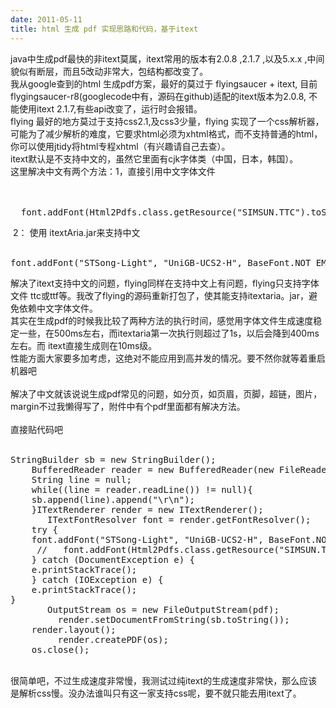 ```yaml
---
date: 2011-05-11
title: html 生成 pdf 实现思路和代码，基于itext
---
```



<p><span class="Apple-style-span" style="border-collapse: separate; font-style: normal; font-variant: normal; font-weight: normal; letter-spacing: normal; line-height: normal; text-indent: 0px; white-space: normal; font-family: Simsun; color: #000000; font-size: medium;"><span class="Apple-style-span" style="font-size: 12px; font-family: Verdana,Arial,Helvetica,sans-serif;"> <p style="margin: 0px;">java中生成pdf最快的非itext莫属，itext常用的版本有2.0.8 ,2.1.7 ,以及5.x.x ,中间貌似有断层，而且5改动非常大，包结构都改变了。</p> <p style="margin: 0px;">我从google查到的html 生成pdf方案，最好的莫过于 flyingsaucer + itext, 目前flygingsaucer-r8(googlecode中有，源码在github)适配的itext版本为2.0.8, 不能使用itext 2.1.7,有些api改变了，运行时会报错。</p> <p style="margin: 0px;">flying 最好的地方莫过于支持css2.1,及css3少量，flying 实现了一个css解析器，可能为了减少解析的难度，它要求html必须为xhtml格式，而不支持普通的html，你可以使用jtidy将html专程xhtml（有兴趣请自己去查）。</p> <p style="margin: 0px;">itext默认是不支持中文的，虽然它里面有cjk字体类（中国，日本，韩国）。</p> <p style="margin: 0px;">这里解决中文有两个方法：1，直接引用中文字体文件</p> <p style="margin: 0px;">&nbsp;</p> <p style="margin: 0px;">&nbsp;</p> <pre name="code" class="java">  font.addFont(Html2Pdfs.class.getResource(&quot;SIMSUN.TTC&quot;).toString().substring(6), BaseFont.IDENTITY_H,BaseFont.NOT_EMBEDDED);</pre> <p style="margin: 0px;">&nbsp;2： 使用 itextAria.jar来支持中文</p> <p style="margin: 0px;">&nbsp;</p> <pre name="code" class="java">font.addFont(&quot;STSong-Light&quot;, &quot;UniGB-UCS2-H&quot;, BaseFont.NOT_EMBEDDED);</pre> <p style="margin: 0px;">解决了itext支持中文的问题，flying同样在支持中文上有问题，flying只支持字体文件 ttc或ttf等。我改了flying的源码重新打包了，使其能支持itextaria。jar，避免依赖中文字体文件。</p> <p style="margin: 0px;">其实在生成pdf的时候我比较了两种方法的执行时间，感觉用字体文件生成速度稳定一些，在500ms左右，而itextaria第一次执行则超过了1s，以后会降到400ms左右。而 itext直接生成则在10ms级。</p> <p style="margin: 0px;">性能方面大家要多加考虑，这绝对不能应用到高并发的情况。要不然你就等着重启机器吧 <img src="/images/smiles/icon_biggrin.gif" alt="" /></p> <p style="margin: 0px;">&nbsp;</p> <p style="margin: 0px;">解决了中文就该说说生成pdf常见的问题，如分页，如页眉，页脚，超链，图片，margin不过我懒得写了，附件中有个pdf里面都有解决方法。</p> <p style="margin: 0px;">&nbsp;</p> <p style="margin: 0px;">直接贴代码吧&nbsp;</p> <p style="margin: 0px;">&nbsp;</p> 
<pre name="code" class="java">StringBuilder sb = new StringBuilder();	
	BufferedReader reader = new BufferedReader(new FileReader(new File(&quot;abc.html&quot;)));	
	String line = null;	
	while((line = reader.readLine()) != null){		
	sb.append(line).append(&quot;\r\n&quot;);	
	}ITextRenderer render = new ITextRenderer();		
       ITextFontResolver font = render.getFontResolver();	
	try {		
	font.addFont(&quot;STSong-Light&quot;, &quot;UniGB-UCS2-H&quot;, BaseFont.NOT_EMBEDDED);	
	 //   font.addFont(Html2Pdfs.class.getResource(&quot;SIMSUN.TTC&quot;).toString().substring(6), BaseFont.IDENTITY_H, BaseFont.NOT_EMBEDDED);	
	} catch (DocumentException e) {		
	e.printStackTrace();	
	} catch (IOException e) {		
	e.printStackTrace();		
}		
       OutputStream os = new FileOutputStream(pdf);		
         render.setDocumentFromString(sb.toString());	
	render.layout();		
         render.createPDF(os);	
	os.close();</pre>
 &nbsp; <p style="margin: 0px;">很简单吧，不过生成速度非常慢，我测试过纯itext的生成速度非常快，那么应该是解析css慢。没办法谁叫只有这一家支持css呢，要不就只能去用itext了。</p> </span> </span> <br class="Apple-interchange-newline" /></p>